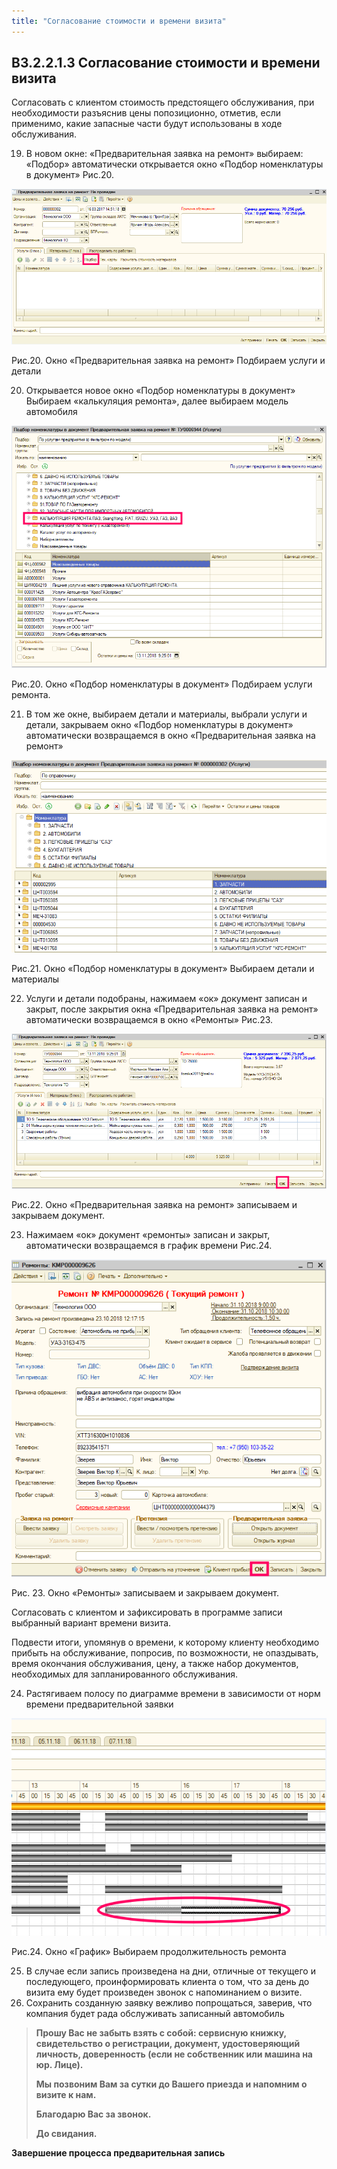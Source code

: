 ```yaml
---
title: "Согласование стоимости и времени визита"
---
```


## В3.2.2.1.3 Согласование стоимости и времени визита

Согласовать с клиентом стоимость предстоящего обслуживания, при необходимости разъяснив цены попозиционно, отметив, если применимо, какие запасные части будут использованы в ходе обслуживания.

19. В новом окне: «Предварительная заявка на ремонт» выбираем: «Подбор» автоматически открывается окно «Подбор номенклатуры в документ» Рис.20.

![](KBO/_attach/Pasted%20image%2020221123085243.png)

Рис.20. Окно «Предварительная заявка на ремонт» Подбираем услуги и детали

20. Открывается новое окно «Подбор номенклатуры в документ» Выбираем «калькуляция ремонта», далее выбираем модель автомобиля

![](KBO/_attach/Pasted%20image%2020221123090240.png)

Рис.20. Окно «Подбор номенклатуры в документ» Подбираем услуги ремонта.

21. В том же окне, выбираем детали и материалы, выбрали услуги и детали, закрываем окно «Подбор номенклатуры в документ» автоматически возвращаемся в окно «Предварительная заявка на ремонт»

![](KBO/_attach/lu6116204blt_tmp_c189d99cdf781f44.png)

Рис.21. Окно «Подбор номенклатуры в документ» Выбираем детали и материалы

22. Услуги и детали подобраны, нажимаем «ок» документ записан и закрыт, после закрытия окна «Предварительная заявка на ремонт» автоматически возвращаемся в окно «Ремонты» Рис.23.

![](KBO/_attach/Pasted%20image%2020221123090839.png)

Рис.22. Окно «Предварительная заявка на ремонт» записываем и закрываем документ.

23. Нажимаем «ок» документ «ремонты» записан и закрыт, автоматически возвращаемся в график времени Рис.24.

![](KBO/_attach/Pasted%20image%2020221123091211.png)

Рис. 23. Окно «Ремонты» записываем и закрываем документ.

Согласовать с клиентом и зафиксировать в программе записи выбранный вариант времени визита.

Подвести итоги, упомянув о времени, к которому клиенту необходимо прибыть на обслуживание, попросив, по возможности, не опаздывать, время окончания обслуживания, цену, а также набор документов, необходимых для запланированного обслуживания.

24. Растягиваем полосу по диаграмме времени в зависимости от норм времени предварительной заявки

![](KBO/_attach/Pasted%20image%2020221123091423.png)

Рис.24. Окно «График» Выбираем продолжительность ремонта

25.  В случае если запись произведена на дни, отличные от текущего и последующего, проинформировать клиента о том, что за день до визита ему будет произведен звонок с напоминанием о визите.
26. Сохранить созданную заявку вежливо попрощаться, заверив, что компания будет рада обслуживать записанный автомобиль

>  **Прошу Вас не забыть взять с собой: сервисную книжку, свидетельство о регистрации, документ, удостоверяющий личность, доверенность (если не собственник или машина на юр. Лице).**
  >
  >
>**Мы позвоним Вам за сутки до Вашего приезда и напомним о визите к нам.**
>
>**Благодарю Вас за звонок.**
   >
>**До свидания.**
  
  

  
  

  
  

  
  

**Завершение процесса предварительная запись**

